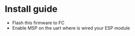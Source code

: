 # Install guide

- Flash this firmware to FC
- Enable MSP on the uart where is wired your ESP module

